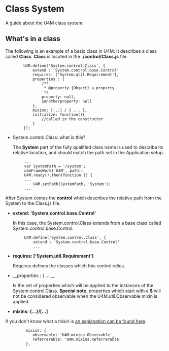 ﻿# Class System

A guide about the U4M class system.


## What's in a class

The following is an example of a basic class in U4M. It describes a class called __Class__. __Class__ is located in the __./control/Class.js__ file. 
 
			U4M.define('System.control.Class', {
				extend : 'System.control.base.Control'
				requires: ['System.util.Requirement'],
				properties : {
					/**
					 * @property {Object} a property
					 */
					property: null,
					$anotherproperty: null
				},
				mixins: [...] / { ... },
				initialize: function(){
					//called in the constructor.
				}
			});
-  System.control.Class: what is this?
			
	The __System__ part of the fully qualified class name is used to describe its relative location, and should match the path set in the Application setup.

			...
			var SystemPath = '/system';
			u4mFrameWork('U4M', path);
			U4M.ready().then(function () {
			...
				U4M.setPath(SystemPath, 'System');
			...

After System comes the __control__ which describes the relative path from the System to the Class.js file.

-  __extend: 'System.control.base.Control'__

	In this case, the System.control.Class extends from a base class called System.control.base.Control.

			U4M.define('System.control.Class', {
				extend : 'System.control.base.Control'
				...

-  __requires: ['System.util.Requirement']__

	Requires defines the classes which this control relies.

-  __properties : { ... __

	Is the set of properties which will be applied to the instances of the System.control.Class. __Special note__, properties which start with a __$__ will not be considered observable when the U4M.util.Observable mixin is applied.

-  __mixins: {...}/[...]__

If you don't know what a mixin is [an explanation can be found here](#!/guide/mixins).

			 mixins: {
				observable: 'U4M.mixins.Observable',
				referrerable: 'U4M.mixins.Referrerable'
			 },

